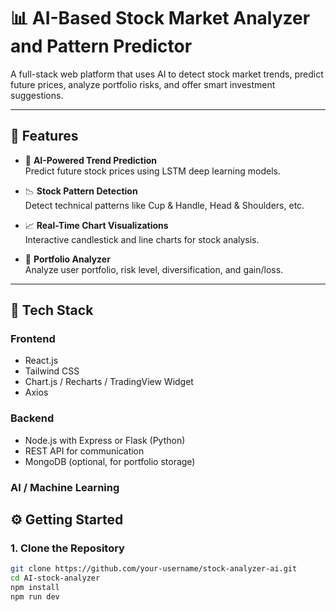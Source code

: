 # 📊 AI-Based Stock Market Analyzer and Pattern Predictor

A full-stack web platform that uses AI to detect stock market trends, predict future prices, analyze portfolio risks, and offer smart investment suggestions.

---

## 🚀 Features

- 🔮 **AI-Powered Trend Prediction**  
  Predict future stock prices using LSTM deep learning models.

- 📉 **Stock Pattern Detection**  
  Detect technical patterns like Cup & Handle, Head & Shoulders, etc.

- 📈 **Real-Time Chart Visualizations**  
  Interactive candlestick and line charts for stock analysis.

- 💼 **Portfolio Analyzer**  
  Analyze user portfolio, risk level, diversification, and gain/loss.

---
## 🧠 Tech Stack

### Frontend
- React.js
- Tailwind CSS
- Chart.js / Recharts / TradingView Widget
- Axios

### Backend
- Node.js with Express or Flask (Python)
- REST API for communication
- MongoDB (optional, for portfolio storage)

### AI / Machine Learning


## ⚙️ Getting Started

### 1. Clone the Repository

```bash
git clone https://github.com/your-username/stock-analyzer-ai.git
cd AI-stock-analyzer
npm install
npm run dev
